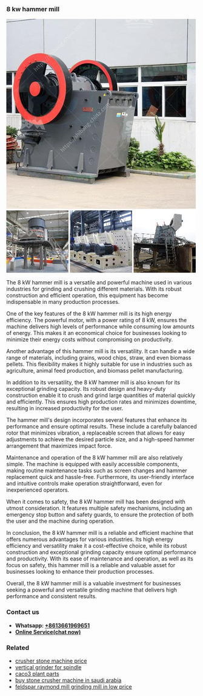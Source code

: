 <h3>8 kw hammer mill</h3><img src='1706767778.jpg' alt=''><p>The 8 kW hammer mill is a versatile and powerful machine used in various industries for grinding and crushing different materials. With its robust construction and efficient operation, this equipment has become indispensable in many production processes.</p><p>One of the key features of the 8 kW hammer mill is its high energy efficiency. The powerful motor, with a power rating of 8 kW, ensures the machine delivers high levels of performance while consuming low amounts of energy. This makes it an economical choice for businesses looking to minimize their energy costs without compromising on productivity.</p><p>Another advantage of this hammer mill is its versatility. It can handle a wide range of materials, including grains, wood chips, straw, and even biomass pellets. This flexibility makes it highly suitable for use in industries such as agriculture, animal feed production, and biomass pellet manufacturing.</p><p>In addition to its versatility, the 8 kW hammer mill is also known for its exceptional grinding capacity. Its robust design and heavy-duty construction enable it to crush and grind large quantities of material quickly and efficiently. This ensures high production rates and minimizes downtime, resulting in increased productivity for the user.</p><p>The hammer mill's design incorporates several features that enhance its performance and ensure optimal results. These include a carefully balanced rotor that minimizes vibration, a replaceable screen that allows for easy adjustments to achieve the desired particle size, and a high-speed hammer arrangement that maximizes impact force.</p><p>Maintenance and operation of the 8 kW hammer mill are also relatively simple. The machine is equipped with easily accessible components, making routine maintenance tasks such as screen changes and hammer replacement quick and hassle-free. Furthermore, its user-friendly interface and intuitive controls make operation straightforward, even for inexperienced operators.</p><p>When it comes to safety, the 8 kW hammer mill has been designed with utmost consideration. It features multiple safety mechanisms, including an emergency stop button and safety guards, to ensure the protection of both the user and the machine during operation.</p><p>In conclusion, the 8 kW hammer mill is a reliable and efficient machine that offers numerous advantages for various industries. Its high energy efficiency and versatility make it a cost-effective choice, while its robust construction and exceptional grinding capacity ensure optimal performance and productivity. With its ease of maintenance and operation, as well as its focus on safety, this hammer mill is a reliable and valuable asset for businesses looking to enhance their production processes.</p><p>Overall, the 8 kW hammer mill is a valuable investment for businesses seeking a powerful and versatile grinding machine that delivers high performance and consistent results.</p><h3>Contact us</h3><ul><li><strong>Whatsapp:&nbsp;<a href="https://wa.me/8613661969651">+8613661969651</a></strong></li><li><a href="https://swt.shibang-china.com/?git&amp;zhl&amp;8 kw hammer mill"><strong>Online Service(chat now)</strong></a></li></ul><h3>Related</h3><ul><li><a href='crusher stone machine price.md'>crusher stone machine price</a></li><li><a href='vertical grinder for spindle.md'>vertical grinder for spindle</a></li><li><a href='caco3 plant parts.md'>caco3 plant parts</a></li><li><a href='buy stone crusher machine in saudi arabia.md'>buy stone crusher machine in saudi arabia</a></li><li><a href='feldspar raymond mill grinding mill in low price.md'>feldspar raymond mill grinding mill in low price</a></li></ul>